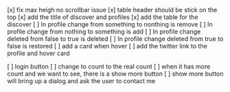 [x] fix max heigh no scrollbar issue
[x] table header should be stick on the top
[x] add the title of discover and profiles
[x] add the table for the discover
[ ] In profile change from something to nonthing is remove
[ ] In profile change from nothing to something is add
[ ] In profile change deleted from false to true is deleted
[ ] In profile change deleted from true to false is restored
[ ] add a card when hover
[ ] add the twitter link to the profile and hover card

[ ] login button
[ ] change to count to the real count
[ ] when it has more count and we want to see, there is a show more button
[ ] show more button will bring up a dialog and ask the user to contact me
